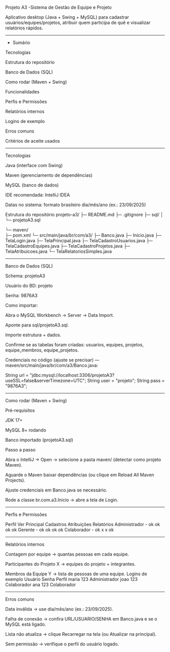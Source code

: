 Projeto A3 -Sistema de Gestão de Equipe e Projeto

Aplicativo desktop (Java + Swing + MySQL) para cadastrar usuários/equipes/projetos, atribuir quem participa de quê e visualizar relatórios rápidos.

--------------------------------------------------------------------------------------------------------------------------------------------------------------------------------------------------------------

* Sumário

Tecnologias

Estrutura do repositório

Banco de Dados (SQL)

Como rodar (Maven + Swing)

Funcionalidades

Perfis e Permissões

Relatórios internos

Logins de exemplo

Erros comuns

Critérios de aceite usados

------------------------------------------------------------------------------------------------------------------------------------------------------------------------------------------------------------

Tecnologias

Java (interface com Swing)

Maven (gerenciamento de dependências)

MySQL (banco de dados)

IDE recomendada: IntelliJ IDEA

Datas no sistema: formato brasileiro dia/mês/ano (ex.: 23/09/2025)

Estrutura do repositório
projeto-a3/
├─ README.md
├─ .gitignore
├─ sql/
│  └─ projetoA3.sql            
                   
└─ maven/                       
   ├─ pom.xml
   └─ src/main/java/br/com/a3/
      ├─ Banco.java
      ├─ Inicio.java
      ├─ TelaLogin.java
      ├─ TelaPrincipal.java
      ├─ TelaCadastroUsuarios.java
      ├─ TelaCadastroEquipes.java
      ├─ TelaCadastroProjetos.java
      ├─ TelaAtribuicoes.java
      └─ TelaRelatoriosSimples.java


--------------------------------------------------------------------------------------------------------------------------------------------------------------------------------------------------------------
 
 Banco de Dados (SQL)

Schema: projetoA3

Usuário do BD: projeto

Senha: 9876A3

Como importar:

Abra o MySQL Workbench → Server → Data Import.

Aponte para sql/projetoA3.sql.

Importe estrutura + dados.

Confirme se as tabelas foram criadas:
usuarios, equipes, projetos, equipe_membros, equipe_projetos.

Credenciais no código (ajuste se precisar) — maven/src/main/java/br/com/a3/Banco.java:

String url  = "jdbc:mysql://localhost:3306/projetoA3?useSSL=false&serverTimezone=UTC";
String user = "projeto";
String pass = "9876A3";

--------------------------------------------------------------------------------------------------------------------------------------------------------------------------------------------------------------

 Como rodar (Maven + Swing)

Pré-requisitos

JDK 17+

MySQL 8+ rodando

Banco importado (projetoA3.sql)

Passo a passo

Abra o IntelliJ → Open → selecione a pasta maven/ (detectar como projeto Maven).

Aguarde o Maven baixar dependências (ou clique em Reload All Maven Projects).

Ajuste credenciais em Banco.java se necessário.

Rode a classe br.com.a3.Inicio → abre a tela de Login.

--------------------------------------------------------------------------------------------------------------------------------------------------------------------------------------------------------------

Perfis e Permissões
 
Perfil	Ver Principal	Cadastros	Atribuições	Relatórios
Administrador -	ok  ok  ok  ok
Gerente -	ok  ok  ok  ok
Colaborador -	ok  x  x  ok

--------------------------------------------------------------------------------------------------------------------------------------------------------------------------------------------------------------

 Relatórios internos

Contagem por equipe → quantas pessoas em cada equipe.

Participantes do Projeto X → equipes do projeto + integrantes.

Membros da Equipe Y → lista de pessoas de uma equipe.
 Logins de exemplo
Usuário	Senha	Perfil
maria	123	Administrador
joao	123	Colaborador
ana	123	Colaborador

--------------------------------------------------------------------------------------------------------------------------------------------------------------------------------------------------------------

 Erros comuns

Data inválida → use dia/mês/ano (ex.: 23/09/2025).

Falha de conexão → confira URL/USUARIO/SENHA em Banco.java e se o MySQL está ligado.

Lista não atualiza → clique Recarregar na tela (ou Atualizar na principal).

Sem permissão → verifique o perfil do usuário logado.


